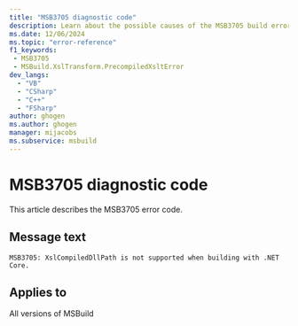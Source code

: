 ```yaml
---
title: "MSB3705 diagnostic code"
description: Learn about the possible causes of the MSB3705 build error, and get troubleshooting tips.
ms.date: 12/06/2024
ms.topic: "error-reference"
f1_keywords:
 - MSB3705
 - MSBuild.XslTransform.PrecompiledXsltError
dev_langs:
  - "VB"
  - "CSharp"
  - "C++"
  - "FSharp"
author: ghogen
ms.author: ghogen
manager: mijacobs
ms.subservice: msbuild
---
```


# MSB3705 diagnostic code

<!-- :::ErrorDefinitionDescription::: -->
<!-- :::editable-content name="introDescription"::: -->
This article describes the MSB3705 error code.
<!-- :::editable-content-end::: -->

## Message text

`MSB3705: XslCompiledDllPath is not supported when building with .NET Core.`

<!-- :::editable-content name="postOutputDescription"::: -->
<!--
{StrBegin="MSB3705: "}
-->
<!-- :::editable-content-end::: -->
<!-- :::ErrorDefinitionDescription-end::: -->

## Applies to

All versions of MSBuild
